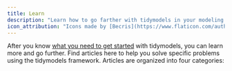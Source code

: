 ```yaml
---
title: Learn
description: "Learn how to go farther with tidymodels in your modeling and machine learning projects."
icon_attribution: "Icons made by [Becris](https://www.flaticon.com/authors/becris) from www.flaticon.com"
---
```


After you know [what you need to get started](/start/) with tidymodels, you can learn more and go further. Find articles here to help you solve specific problems using the tidymodels framework. Articles are organized into four categories:
